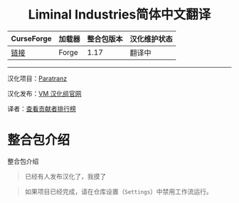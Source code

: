 <div align="center"> 
   <h1>Liminal Industries简体中文翻译</h1>
</div>

| CurseForge     | 加载器     | 整合包版本         | 汉化维护状态 |
| :------------- | :--------- | :----------------- | :----------- |
| [链接](https://www.curseforge.com/minecraft/modpacks/liminal-industries) | Forge | 1.17 | 翻译中       |

---

汉化项目：[Paratranz](https://paratranz.cn/projects/15786)

汉化发布：[VM 汉化组官网](https://vmct-cn.top/modpacks/15786)

译者：[查看贡献者排行榜](https://paratranz.cn/projects/15786/leaderboard)

# 整合包介绍

整合包介绍

> 已经有人发布汉化了，我摸了


> 如果项目已经完成，请在仓库设置（`Settings`）中禁用工作流运行。
